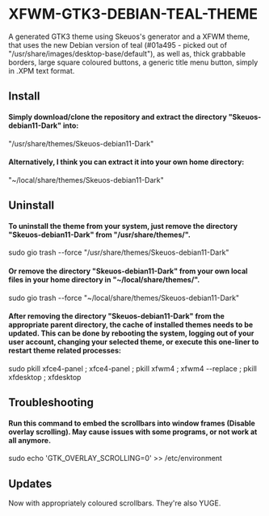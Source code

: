 # XFWM-GTK3-DEBIAN-TEAL-THEME

A generated GTK3 theme using Skeuos's generator and a XFWM theme, that uses the new Debian version of teal 
(#01a495 - picked out of "/usr/share/images/desktop-base/default"), as well as, thick grabbable borders, 
large square coloured buttons, a generic title menu button, simply in .XPM text format.

## Install
#### Simply download/clone the repository and extract the directory "Skeuos-debian11-Dark" into:
"/usr/share/themes/Skeuos-debian11-Dark"
#### Alternatively, I think you can extract it into your own home directory:
"~/local/share/themes/Skeuos-debian11-Dark"

## Uninstall
#### To uninstall the theme from your system, just remove the directory "Skeuos-debian11-Dark" from "/usr/share/themes/". 
sudo gio trash --force "/usr/share/themes/Skeuos-debian11-Dark"
#### Or remove the directory "Skeuos-debian11-Dark" from your own local files in your home directory in "~/local/share/themes/".
sudo gio trash --force "~/local/share/themes/Skeuos-debian11-Dark"

#### After removing the directory "Skeuos-debian11-Dark" from the appropriate parent directory, the cache of installed themes needs to be updated. This can be done by rebooting the system, logging out of your user account, changing your selected theme, or execute this one-liner to restart theme related processes:
sudo pkill xfce4-panel ; xfce4-panel ; pkill xfwm4 ; xfwm4 --replace ; pkill xfdesktop ; xfdesktop

## Troubleshooting
#### Run this command to embed the scrollbars into window frames (Disable overlay scrolling). May cause issues with some programs, or not work at all anymore.
sudo echo 'GTK_OVERLAY_SCROLLING=0' >> /etc/environment

## Updates
Now with appropriately coloured scrollbars. They're also YUGE.
